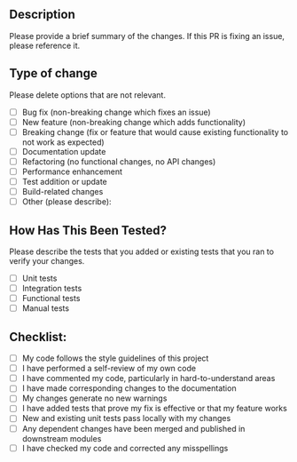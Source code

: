 ## Description
Please provide a brief summary of the changes. If this PR is fixing an issue, please reference it.

## Type of change
Please delete options that are not relevant.

- [ ] Bug fix (non-breaking change which fixes an issue)
- [ ] New feature (non-breaking change which adds functionality)
- [ ] Breaking change (fix or feature that would cause existing functionality to not work as expected)
- [ ] Documentation update
- [ ] Refactoring (no functional changes, no API changes)
- [ ] Performance enhancement
- [ ] Test addition or update
- [ ] Build-related changes
- [ ] Other (please describe):

## How Has This Been Tested?
Please describe the tests that you added or existing tests that you ran to verify your changes. 

- [ ] Unit tests
- [ ] Integration tests
- [ ] Functional tests
- [ ] Manual tests

## Checklist:
- [ ] My code follows the style guidelines of this project
- [ ] I have performed a self-review of my own code
- [ ] I have commented my code, particularly in hard-to-understand areas
- [ ] I have made corresponding changes to the documentation
- [ ] My changes generate no new warnings
- [ ] I have added tests that prove my fix is effective or that my feature works
- [ ] New and existing unit tests pass locally with my changes
- [ ] Any dependent changes have been merged and published in downstream modules
- [ ] I have checked my code and corrected any misspellings